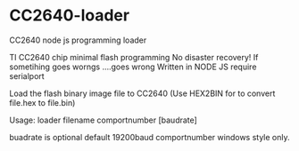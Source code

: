 # CC2640-loader
CC2640 node js programming loader

TI CC2640 chip minimal flash programming
No disaster recovery! If sometihing goes worngs ....goes wrong
Written in NODE JS require serialport 

Load the flash binary image file to CC2640 (Use HEX2BIN for to convert file.hex to file.bin)

Usage:
loader filename comportnumber [baudrate]

buadrate is optional default 19200baud 
comportnumber windows style only.

